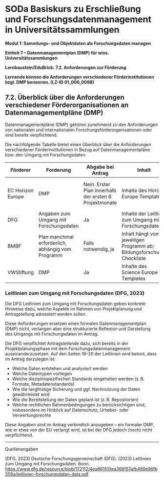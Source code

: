 <!--

-->

# SODa Basiskurs zu Erschließung und Forschungsdatenmanagement in Universitätssammlungen

**Modul 1: Sammlungs- und Objektdaten als Forschungsdaten managen**

**Einheit 7 – Datenmanagementplan (DMP) für wiss. Universitätssammlungen**

**Lernbaustein/EduBrick: 7.2. Anforderungen zur Förderung**

**Lernende können die Anforderungen verschiedener Förderinstitutionen bzgl. DMP benennen. (LZ-ID 01\_006\_0098)**


## 7.2. Überblick über die Anforderungen verschiedener Förderorganisationen an Datenmanagementpläne (DMP)

Datenmanagementpläne (DMP) gehören zunehmend zu den Anforderungen von nationalen und internationalen Forschungsförderorganisationen oder sind bereits verpflichtend.

Die nachfolgende Tabelle bietet einen Überblick über die Anforderungen verschiedener Förderinstitutionen in Bezug auf Datenmanagementpläne bzw. den Umgang mit Forschungsdaten.


| Förderer       | Forderung                              | Abgabe bei Antrag | Inhalt                                                   | Updates                                                |
|----------------|-----------------------------------------|-------------------|----------------------------------------------------------|--------------------------------------------------------|
| EC Horizon Europe | DMP                                  | Nein. Erster Plan innerhalb der ersten 6 Projektmonate | Inhalte des Horizon Europe Templates                   | Update bei signifikanten Änderungen sowie zum Projektende |
| DFG            | Angaben zum Umgang mit Forschungsdaten | Ja                | Inhalte der Leitlinie zum Umgang mit Forschungsdaten    | Nein                                                   |
| BMBF           | Plan manchmal erforderlich, abhängig vom Programm | Falls notwendig, ja | Inhalt hängt vom jeweiligen Programm ab; Bildungsforschung: Checkliste | Kommt auf das Programm an                             |
| VWStiftung     | DMP                                   | Ja                | Inhalte des Science Europe Templates                    | Nein                                                   |


### Leitlinien zum Umgang mit Forschungsdaten (DFG, 2023)

Die DFG Leitlinien zum Umgang mit Forschungsdaten geben konkrete Hinweise dazu, welche Aspekte im Rahmen von Projektplanung und Antragstellung adressiert werden sollen. 

Diese Anforderungen ersetzen einen formalen Datenmanagementplan (DMP) nicht, verlangen aber eine strukturierte Reflexion und Darstellung des Umgangs mit Forschungsdaten im Antrag.

Die DFG verpflichtet Antragstellende dazu, sich bereits in der Projektplanungsphase mit dem Forschungsdatenmanagement auseinanderzusetzen. Auf den Seiten 19–20 der Leitlinien wird betont, dass im Antrag darzulegen ist:

* Welche Daten entstehen und analysiert werden
* Welche Datentypen vorliegen
* Welche disziplinspezifischen Standards eingehalten werden (z. B. Formate, Metadatenstandards)
* Wie die langfristige Sicherung und ggf. Nachnutzung der Daten gewährleistet wird
* Wie die Bereitstellung der Daten geplant ist (z. B. Repositorien)
* Welche rechtlichen Rahmenbedingungen zu berücksichtigen sind, insbesondere im Hinblick auf Datenschutz, Urheber- oder Verwertungsrechte

Diese Angaben sind im Antrag verbindlich anzugeben – ein formaler DMP, wie er etwa von der EU verlangt wird, ist bei der DFG jedoch (noch) nicht verpflichtend.


-----------
Quellenangaben

(DFG, 2023) Deutsche Forschungsgemeinschaft (DFG). (2023) Leitlinien zum Umgang mit Forschungsdaten. Bonn. https://www.dfg.de/resource/blob/172112/4ea861510ea369157afb499e96fb359a/leitlinien-forschungsdaten-data.pdf



